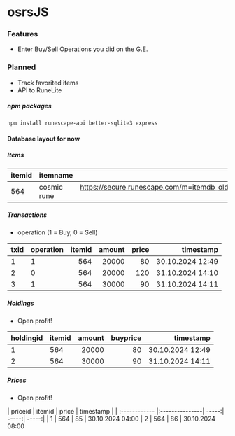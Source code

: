 # osrsJS

### Features

- Enter Buy/Sell Operations you did on the G.E.

### Planned
- Track favorited items
- API to RuneLite

##### npm packages
```bash
npm install runescape-api better-sqlite3 express
```

#### Database layout for now
##### Items

| itemid  | itemname  | itemimg |
| :------------ |:---------------| -----:|
| 564      | cosmic rune | https://secure.runescape.com/m=itemdb_oldschool/1730287781460_obj_sprite.gif?id=564 |

##### Transactions
- operation (1 = Buy, 0 = Sell)

| txid  | operation  | itemid | amount | price | timestamp |
| :------------ |:---------------| -----:| -----:| -----:| -----:|
| 1 | 1 | 564 | 20000 | 80 | 30.10.2024 12:49
| 2 | 0 | 564 | 20000 |120 | 31.10.2024 14:10
| 3 | 1 | 564 | 30000 | 90 | 31.10.2024 14:11

##### Holdings
- Open profit!

| holdingid  | itemid  | amount | buyprice | timestamp |
| :------------ |:---------------| -----:| -----:| -----:|
| 1 | 564 | 20000 | 80 | 30.10.2024 12:49
| 2 | 564 | 30000 | 90 | 31.10.2024 14:11

##### Prices
- Open profit!

| priceid  | itemid  | price | timestamp |
| :------------ |:---------------| -----:| -----:| -----:|
| 1 | 564 | 85 | 30.10.2024 04:00
| 2 | 564 | 86 | 30.10.2024 08:00



